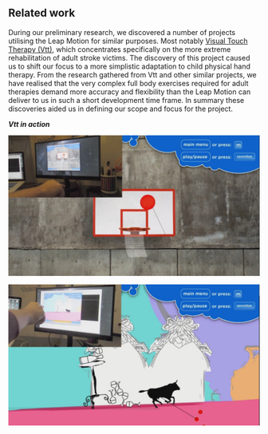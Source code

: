 
## Related work

During our preliminary research, we discovered a number of projects utilising the Leap Motion for similar purposes. Most
notably
[Visual Touch Therapy (Vtt)](http://blog.leapmotion.com/axlr8r-spotlight-making-physical-therapy-fun-with-ten-ton-raygun/),
which concentrates specifically on the more extreme rehabilitation of adult stroke victims. The discovery of this
project caused us to shift our focus to a more simplistic adaptation to child physical hand therapy. From the research
gathered from Vtt and other similar projects, we have realised that the very complex full body exercises required for
adult therapies demand more accuracy and flexibility than the Leap Motion can deliver to us in such a short development
time frame. In summary these discoveries aided us in defining our scope and focus for the project.

***Vtt in action***

![alt](res/Vtt1.jpg)

![alt](res/Vtt2.jpg)
